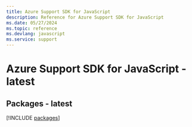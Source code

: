 ```yaml
---
title: Azure Support SDK for JavaScript
description: Reference for Azure Support SDK for JavaScript
ms.date: 05/27/2024
ms.topic: reference
ms.devlang: javascript
ms.service: support
---
```

# Azure Support SDK for JavaScript - latest
## Packages - latest
[!INCLUDE [packages](support-index.md)]